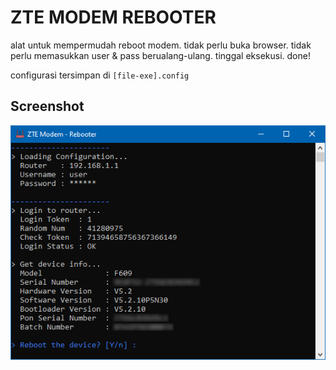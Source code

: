 # ZTE MODEM REBOOTER
alat untuk mempermudah reboot modem. tidak perlu buka browser. tidak perlu memasukkan user & pass berualang-ulang. tinggal eksekusi. done!

configurasi tersimpan di `[file-exe].config`

## Screenshot
![Console](https://github.com/hariimurti/ZTEModem/blob/master/screenshot.png)